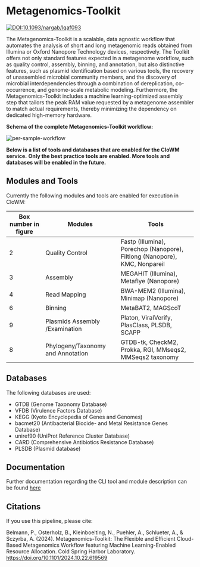 # Metagenomics-Toolkit

[![DOI:10.1093/nargab/lqaf093](http://img.shields.io/badge/DOI-10.1093/nargab/lqaf093-B31B1B.svg)](https://doi.org/10.1093/nargab/lqaf093)

The Metagenomics-Toolkit is a scalable, data agnostic workflow that automates the analysis of short and long metagenomic reads obtained from Illumina or Oxford Nanopore Technology devices, respectively.
The Toolkit offers not only standard features expected in a metagenome workflow, such as quality control, assembly, binning, and annotation, but also distinctive features,
such as plasmid identification based on various tools, the recovery of unassembled microbial community members, and the discovery of microbial interdependencies through a combination of dereplication, co-occurrence, and genome-scale metabolic modeling.
Furthermore, the Metagenomics-Toolkit includes a machine learning-optimized assembly step that tailors the peak RAM value requested by a metagenome assembler to match actual requirements, thereby minimizing the dependency on dedicated high-memory hardware.

**Schema of the complete Metagenomics-Toolkit workflow:**

![per-sample-workflow](https://openstack.cebitec.uni-bielefeld.de:8080/clowm/IBG-5_Grafik-Veröffentlichung-A4_V11.png)

**Below is a list of tools and databases that are enabled for the CloWM service.**
**Only the best practice tools are enabled. More tools and databases will be enabled in the future.**

## Modules and Tools

Currently the following modules and tools are enabled for execution in CloWM:

| Box number in figure | Modules | Tools |
|-----|----|-------|
| 2 | Quality Control | Fastp (Illumina), Porechop (Nanopore), Filtlong (Nanopore), KMC, Nonpareil |
| 3 | Assembly | MEGAHIT (Illumina), Metaflye (Nanopore) |
| 4 | Read Mapping | BWA-MEM2 (Illumina), Minimap (Nanopore) |
| 6 | Binning | MetaBAT2, MAGScoT |
| 9 | Plasmids Assembly /Examination | Platon, ViralVerify, PlasClass, PLSDB, SCAPP |
| 8 | Phylogeny/Taxonomy and Annotation | GTDB-tk, CheckM2, Prokka, RGI, MMseqs2, MMSeqs2 taxonomy |

## Databases

The following databases are used:
  - GTDB (Genome Taxonomy Database)
  - VFDB (Virulence Factors Database)
  - KEGG (Kyoto Encyclopedia of Genes and Genomes)
  - bacmet20 (Antibacterial Biocide- and Metal Resistance Genes Database)
  - uniref90 (UniProt Reference Cluster Database)
  - CARD (Comprehensive Antibiotics Resistance Database)
  - PLSDB (Plasmid database)

## Documentation

Further documentation regarding the CLI tool and module description can be found [here](https://metagenomics.github.io/metagenomics-tk)

## Citations

If you use this pipeline, please cite:

Belmann, P., Osterholz, B., Kleinboelting, N., Puehler, A., Schlueter, A., & Sczyrba, A. (2024). 
Metagenomics-Toolkit: The Flexible and Efficient Cloud-Based Metagenomics Workflow featuring Machine Learning-Enabled Resource Allocation. 
Cold Spring Harbor Laboratory. https://doi.org/10.1101/2024.10.22.619569 
